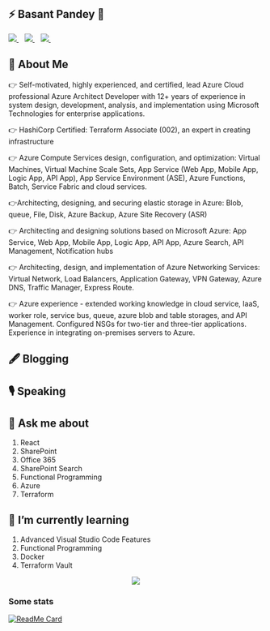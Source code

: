 ## ⚡ Basant Pandey 👋

<p>
 <a href="https://twitter.com/Basant_Pandey">
     <img src="https://img.shields.io/badge/twitter-%231DA1F2.svg?&style=for-the-badge&logo=twitter&logoColor=white&countColor=%232ea44f" />
  </a>&nbsp;&nbsp;
  <a href="https://www.linkedin.com/in/basantpandey">
     <img src="https://img.shields.io/badge/linkedin-%230077B5.svg?&style=for-the-badge&logo=linkedin&logoColor=white" />
  </a>&nbsp;&nbsp;
  <a href="https://www.instagram.com/basantpandeyji">
    <img src="https://img.shields.io/badge/instagram-%23E4405F.svg?&style=for-the-badge&logo=instagram&logoColor=white" />        
  </a>&nbsp;&nbsp; 
</p>

## 🤵 About Me

👉 Self-motivated, highly experienced, and certified, lead Azure Cloud professional Azure Architect Developer with 12+ years of experience in system design, development, analysis, and implementation using Microsoft Technologies for enterprise applications.

👉 HashiCorp Certified: Terraform Associate (002), an expert in creating infrastructure 

👉 Azure Compute Services design, configuration, and optimization: Virtual Machines, Virtual Machine Scale Sets, App Service (Web App, Mobile App, Logic App, API App), App Service Environment (ASE), Azure Functions, Batch, Service Fabric and cloud services.

👉Architecting, designing, and securing elastic storage in Azure: Blob, queue, File, Disk, Azure Backup, Azure Site Recovery (ASR)

👉 Architecting and designing solutions based on Microsoft Azure: App Service, Web App, Mobile App, Logic App, API App, Azure Search, API Management, Notification hubs

👉 Architecting, design, and implementation of Azure Networking Services: Virtual Network, Load Balancers, Application Gateway, VPN Gateway, Azure DNS, Traffic Manager, Express Route.

👉 Azure experience - extended working knowledge in cloud service, IaaS, worker role, service bus, queue, azure blob and table storages, and API Management. Configured NSGs for two-tier and three-tier applications. Experience in integrating on-premises servers to Azure.

## 🖋 Blogging

<!--START_SECTION:feed-->
<!--END_SECTION:feed-->


## 🎙 Speaking



## 💬 Ask me about
1. React
2. SharePoint
3. Office 365
4. SharePoint Search
5. Functional Programming
6. Azure
7. Terraform

## 🌱 I’m currently learning
1. Advanced Visual Studio Code Features
2. Functional Programming
3. Docker
4. Terraform Vault

<p align='center'>
      <img src="http://estruyf-github.azurewebsites.net/api/VisitorHit?user=basantpandey&repo=basantpandey&countColor=%237B1E7A" />
</p>

### Some stats

[![ReadMe Card](https://github-readme-stats.vercel.app/api?username=BasantPandey)](https://github.com/BasantPandey)


<!--
**BasantPandey/BasantPandey** is a ✨ _special_ ✨ repository because its `README.md` (this file) appears on your GitHub profile.

Here are some ideas to get you started:

- 🔭 I’m currently working on ...
- 🌱 I’m currently learning ...
- 👯 I’m looking to collaborate on ...
- 🤔 I’m looking for help with ...
- 💬 Ask me about ...
- 📫 How to reach me: ...
- 😄 Pronouns: ...
- ⚡ Fun fact: ...
-->


